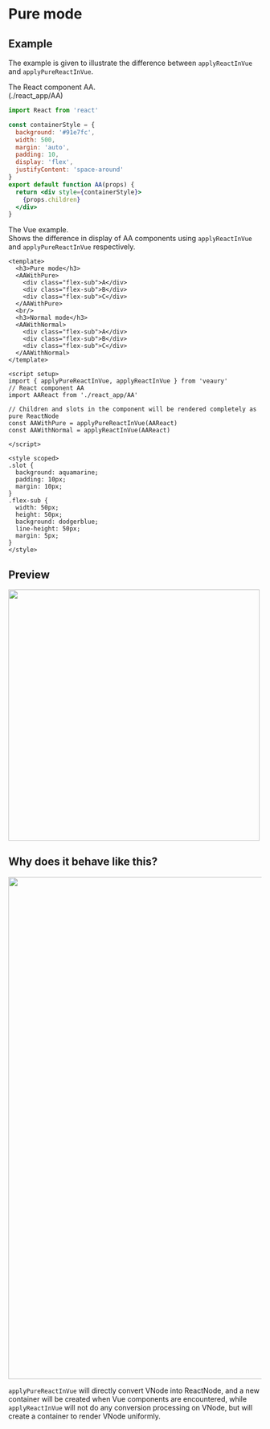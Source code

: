 # Pure mode  

## Example  
The example is given to illustrate the difference between `applyReactInVue` and `applyPureReactInVue`.  

The React component AA.  
(./react_app/AA)  
```jsx
import React from 'react'

const containerStyle = {
  background: '#91e7fc',
  width: 500,
  margin: 'auto',
  padding: 10,
  display: 'flex',
  justifyContent: 'space-around'
}
export default function AA(props) {
  return <div style={containerStyle}>
    {props.children}
  </div>
}
```

The Vue example.  
Shows the difference in display of AA components using `applyReactInVue` and `applyPureReactInVue` respectively.  
```vue
<template>
  <h3>Pure mode</h3>
  <AAWithPure>
    <div class="flex-sub">A</div>
    <div class="flex-sub">B</div>
    <div class="flex-sub">C</div>
  </AAWithPure>
  <br/>
  <h3>Normal mode</h3>
  <AAWithNormal>
    <div class="flex-sub">A</div>
    <div class="flex-sub">B</div>
    <div class="flex-sub">C</div>
  </AAWithNormal>
</template>

<script setup>
import { applyPureReactInVue, applyReactInVue } from 'veaury'
// React component AA
import AAReact from './react_app/AA'

// Children and slots in the component will be rendered completely as pure ReactNode
const AAWithPure = applyPureReactInVue(AAReact)
const AAWithNormal = applyReactInVue(AAReact)

</script>

<style scoped>
.slot {
  background: aquamarine;
  padding: 10px;
  margin: 10px;
}
.flex-sub {
  width: 50px;
  height: 50px;
  background: dodgerblue;
  line-height: 50px;
  margin: 5px;
}
</style>
```
## Preview  
<img width="500" src="https://user-images.githubusercontent.com/38802722/179908805-be8afde8-8c92-4eea-ad7b-b2040ee8b94a.png"/>  

## Why does it behave like this?  
<img width="1000" src="https://user-images.githubusercontent.com/38802722/179910828-b20c9128-a531-4de5-ab0f-7075eafb9b80.png"/>  

`applyPureReactInVue` will directly convert VNode into ReactNode, and a new container will be created when Vue components are encountered, while `applyReactInVue` will not do any conversion processing on VNode, but will create a container to render VNode uniformly.  

